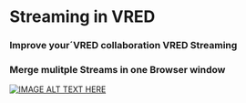 # Streaming in VRED
### Improve your´VRED collaboration VRED Streaming

### Merge mulitple Streams in one Browser window

[![IMAGE ALT TEXT HERE](https://img.youtube.com/vi/iLiqdhMNMyY/0.jpg)](https://www.youtube.com/watch?v=iLiqdhMNMyY)


<br>
